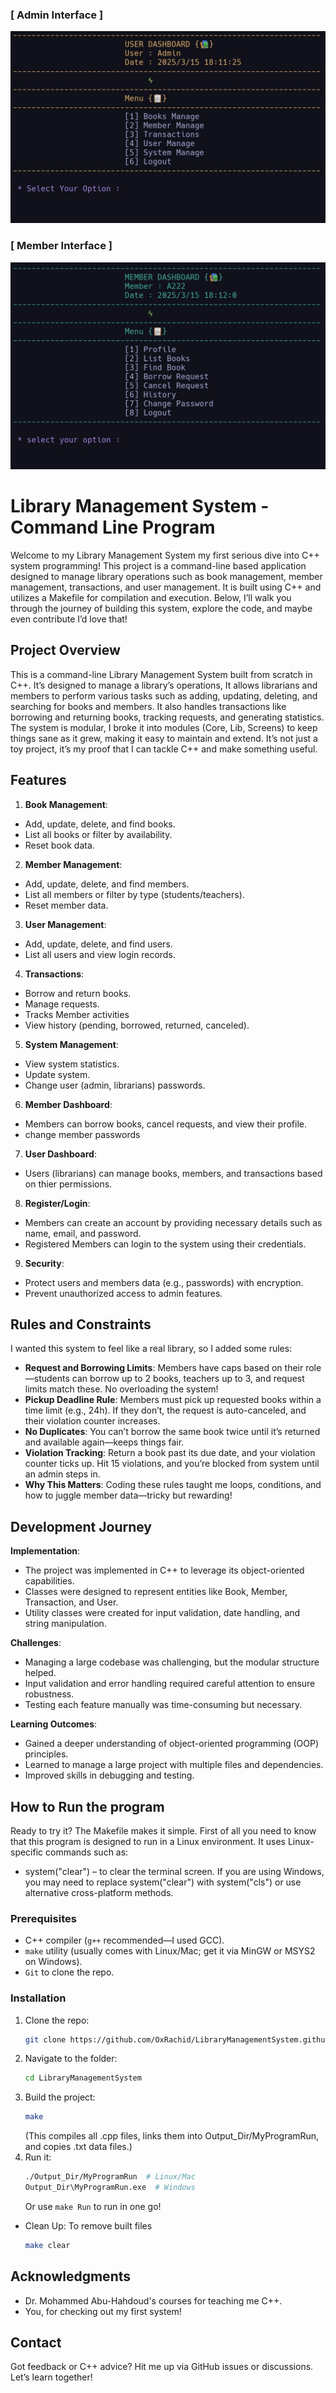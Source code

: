 ### [ Admin Interface ]
![Diagram](UserDashboardscreenshot.jpg)
### [ Member Interface ]
![Diagram](MemberDashboardscreenshot.jpg)

# Library Management System - Command Line Program

Welcome to my Library Management System my first serious dive into C++ system programming!
This project is a command-line based application designed to manage library operations such as book management, member management, transactions, and user management. It is built using C++ and utilizes a Makefile for compilation and execution.
Below, I’ll walk you through the journey of building this system, explore the code, and maybe even contribute I’d love that!

## Project Overview
This is a command-line Library Management System built from scratch in C++. It’s designed to manage a library’s operations, 
It allows librarians and members to perform various tasks such as adding, updating, deleting, and searching for books and members. It also handles transactions like borrowing and returning books, tracking requests, and generating statistics. The system is modular, I broke it into modules (Core, Lib, Screens) to keep things sane as it grew, making it easy to maintain and extend.
It’s not just a toy project, it’s my proof that I can tackle C++ and make something useful.

## Features
 1. **Book Management**: 
   - Add, update, delete, and find books.
   - List all books or filter by availability.
   - Reset book data.
 2. **Member Management**:
   - Add, update, delete, and find members.
   - List all members or filter by type (students/teachers).
   - Reset member data.
 3. **User Management**:
   - Add, update, delete, and find users.
   - List all users and view login records.
 4. **Transactions**: 
   - Borrow and return books.
   - Manage requests.
   - Tracks Member activities
   - View history (pending, borrowed, returned, canceled).
 5. **System Management**: 
   - View system statistics.
   - Update system.
   - Change user (admin, librarians) passwords.
 6. **Member Dashboard**: 
   - Members can borrow books, cancel requests, and view their profile.
   - change member passwords
 7. **User Dashboard**: 
   - Users (librarians) can manage books, members, and transactions based on thier permissions.
 8. **Register/Login**:
   - Members can create an account by providing necessary details such as name, email, and password.
   - Registered Members can login to the system using their credentials.
 9. **Security**:
   - Protect users and members data (e.g., passwords) with encryption.
   - Prevent unauthorized access to admin features.


## Rules and Constraints
I wanted this system to feel like a real library, so I added some rules:
- **Request and Borrowing Limits**: Members have caps based on their role—students can borrow up to 2 books, teachers up to 3, and request limits match these. No overloading the system!
- **Pickup Deadline Rule**: Members must pick up requested books within a time limit (e.g., 24h). If they don’t, the request is auto-canceled, and their violation counter increases.
- **No Duplicates**: You can’t borrow the same book twice until it’s returned and available again—keeps things fair.
- **Violation Tracking**: Return a book past its due date, and your violation counter ticks up. Hit 15 violations, and you’re blocked from system until an admin steps in.
- **Why This Matters**: Coding these rules taught me loops, conditions, and how to juggle member data—tricky but rewarding!

## Development Journey
**Implementation**: 
   - The project was implemented in C++ to leverage its object-oriented capabilities.
   - Classes were designed to represent entities like Book, Member, Transaction, and User.
   - Utility classes were created for input validation, date handling, and string manipulation.

**Challenges**:
   - Managing a large codebase was challenging, but the modular structure helped.
   - Input validation and error handling required careful attention to ensure robustness.
   - Testing each feature manually was time-consuming but necessary.
   
**Learning Outcomes**:
   - Gained a deeper understanding of object-oriented programming (OOP) principles.
   - Learned to manage a large project with multiple files and dependencies.
   - Improved skills in debugging and testing.

## How to Run the program
Ready to try it? The Makefile makes it simple.
First of all you need to know that this program is designed to run in a Linux environment. It uses Linux-specific commands such as:
   - system("clear") – to clear the terminal screen.
If you are using Windows, you may need to replace system("clear") with system("cls") or use alternative cross-platform methods.
### Prerequisites 
   - C++ compiler (`g++` recommended—I used GCC).
   - `make` utility (usually comes with Linux/Mac; get it via MinGW or MSYS2 on Windows).
   - `Git` to clone the repo.
### Installation
1. Clone the repo:
    ```bash
    git clone https://github.com/OxRachid/LibraryManagementSystem.github
    ```
2. Navigate to the folder:
    ```bash
    cd LibraryManagementSystem
    ```
3. Build the project:
   ```bash
   make
   ```
   (This compiles all .cpp files, links them into Output_Dir/MyProgramRun, and copies .txt data files.)
4. Run it:
   ```bash
   ./Output_Dir/MyProgramRun  # Linux/Mac
   Output_Dir\MyProgramRun.exe  # Windows
   ```
   Or use `make Run` to run in one go!

- Clean Up:
   To remove built files
   ```bash
   make clear
   ```
## Acknowledgments
  - Dr. Mohammed Abu-Hahdoud's courses for teaching me C++.
  - You, for checking out my first system!

## Contact
  Got feedback or C++ advice? Hit me up via GitHub issues or discussions. Let’s learn together!
